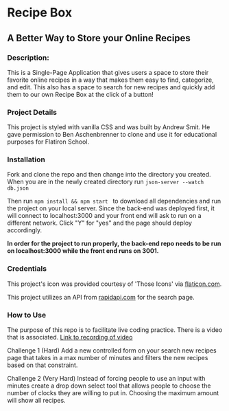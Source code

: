# Recipe Box
## A Better Way to Store your Online Recipes

### Description:
This is a Single-Page Application that gives users a space to store their favorite online recipes in a way that makes them easy to find, categorize, and edit. This also has a space to search for new recipes and quickly add them to our own Recipe Box at the click of a button!

### Project Details
This project is styled with vanilla CSS and was built by Andrew Smit. He gave permission to Ben Aschenbrenner to clone and use it for educational purposes for Flatiron School. 

### Installation
Fork and clone the repo and then change into the directory you created.
When you are in the newly created directory run ``` json-server --watch db.json ```

Then run ```npm install && npm start ``` to download all dependencies and run the project on your local server. Since the back-end was deployed first, it will connect to localhost:3000 and your front end will ask to run on a different network. Click "Y" for "yes" and the page should deploy accordingly.

**In order for the project to run properly, the back-end repo needs to be run on localhost:3000 while the front end runs on 3001.**

### Credentials
This project's icon was provided courtesy of 'Those Icons' via [flaticon.com](https://www.flaticon.com/).

This project utilizes an API from [rapidapi.com](https://rapidapi.com/hub) for the search page.

### How to Use
The purpose of this repo is to facilitate live coding practice. There is a video that is associated. [Link to recording of video](https://youtu.be/OvFFw5T0-0g)

Challenge 1 (Hard)
Add a new controlled form on your search new recipes page that takes in a max number of minutes and filters the new recipes based on that constraint.

Challenge 2 (Very Hard)
Instead of forcing people to use an input with minutes create a drop down select tool that allows people to choose the number of clocks they are willing to put in. Choosing the maximum amount will show all recipes.
